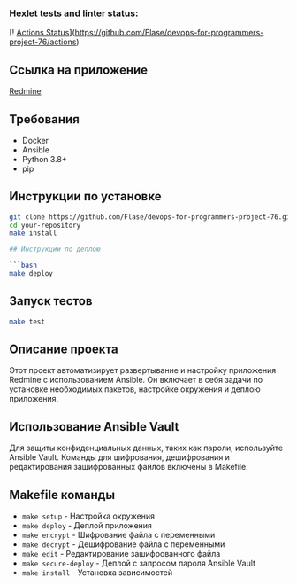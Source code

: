 ### Hexlet tests and linter status:
[!
[Actions Status](https://github.com/Flase/devops-for-programmers-project-76/actions/workflows/hexlet-check.yml/badge.svg)](https://github.com/Flase/devops-for-programmers-project-76/actions)

## Ссылка на приложение

[Redmine](http://hexlet.dradozhitskiy.ru/)

## Требования

- Docker
- Ansible
- Python 3.8+
- pip

## Инструкции по установке

```bash
git clone https://github.com/Flase/devops-for-programmers-project-76.git
cd your-repository
make install

## Инструкции по деплою

```bash
make deploy
```

## Запуск тестов

```bash
make test
```

## Описание проекта

Этот проект автоматизирует развертывание и настройку приложения Redmine с использованием Ansible. 
Он включает в себя задачи по установке необходимых пакетов, настройке окружения и деплою приложения.

## Использование Ansible Vault

Для защиты конфиденциальных данных, таких как пароли, используйте Ansible Vault. 
Команды для шифрования, дешифрования и редактирования зашифрованных файлов включены в Makefile.

## Makefile команды

- `make setup` - Настройка окружения
- `make deploy` - Деплой приложения
- `make encrypt` - Шифрование файла с переменными
- `make decrypt` - Дешифрование файла с переменными
- `make edit` - Редактирование зашифрованного файла
- `make secure-deploy` - Деплой с запросом пароля Ansible Vault
- `make install` - Установка зависимостей
